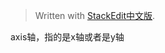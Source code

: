 > Written with [StackEdit中文版](https://stackedit.cn/).


axis轴，指的是x轴或者是y轴



<!--stackedit_data:
eyJoaXN0b3J5IjpbLTE5Mjg1ODM2MzcsNTc4MjkwNDksLTE4OD
Q5MDE0MTQsNTc4MjkwNDldfQ==
-->